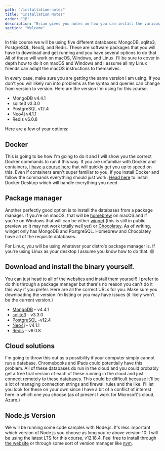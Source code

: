 ```yaml
---
path: "/installation-notes"
title: "Installation Notes"
order: "1B"
description: "Brian gives you notes on how you can install the various databases you will be using in this course."
section: "Welcome"
---
```


In this course we will be using five different databases: MongoDB, sqlite3, PostgreSQL, Neo4j, and Redis. These are software packages that you will have to download and get running and you have several options to do that. All of these will work on macOS, Windows, and Linux. I'll be sure to cover in depth how to do it on macOS and Windows and I assume all my Linux friends can adapt the macOS instructions to themselves.

In every case, make sure you are getting the same version I am using. If you don't you will likely run into problems as the syntax and queries can change from version to version. Here are the version I'm using for this course.

- MongoDB v4.4.1
- sqlite3 v3.3.0
- PostgreSQL v12.4
- Neo4j v4.1.1
- Redis v6.0.8

Here are a few of your options:

## Docker

This is going to be how I'm going to do it and I will show you the correct Docker commands to run it this way. If you are unfamiliar with Docker and containers, [I have a course here][containers] that will quickly get you up to speed on this. Even if containers aren't super familiar to you, if you install Docker and follow the commands everything should just work. [Head here][docker] to install Docker Desktop which will handle everything you need.

## Package manager

Another perfectly good option is to install the databases from a package manager. If you're on macOS, that will be [homebrew][brew] on macOS and if you're on Windows that will can be either [winget][winget] (this is still in public preview so it may not work totally well yet) or [Chocolatey][choc]. As of writing, winget only has MongoDB and PostgreSQL. Homebrew and Chocolatey have all of the requisite databases.

For Linux, you will be using whatever your distro's package manager is. If you're using Linux as your desktop I assume you know how to do that. 😄

## Download and install the binary yourself.

You can just head to all of the websites and install them yourself! I prefer to do this through a package manager but there's no reason you can't do it this way if you prefer. Here are all the correct URLs for you. Make sure you downloading the version I'm listing or you may have issues (it likely won't be the current version.)

- [MongoDB][mongodb] – v4.4.1
- [sqlite3][sqlite3] - v3.3.0
- [PostgreSQL][postgresql] -v12.4
- [Neo4j][neo4j] - v4.1.1
- [Redis][redis] - v6.0.8

## Cloud solutions

I'm going to throw this out as a possibility if your computer simply cannot run a database. Chromebooks and iPads could potentially have this problem. All of these databases do run in the cloud and you could probably get a free trial version of each of these running in the cloud and just connect remotely to these databases. This could be difficult because it'll be a lot of managing connection strings and firewall rules and the like. I'll let you look for these on your own since I have a bit of a conflict of interest here in which one you choose (as of present I work for Microsoft's cloud, Azure.)

## Node.js Version

We will be running some code samples with Node.js. It's less important which version of Node.js you choose as long you're above version 10. I will be using the latest LTS for this course, v12.18.4. Feel free to install through [the website][node] or through some sort of version manager like [nvm][nvm].

[containers]: https://frontendmasters.com/courses/complete-intro-containers/
[docker]: https://www.docker.com/products/docker-desktop
[winget]: https://docs.microsoft.com/en-us/windows/package-manager/winget/#install-winget
[choc]: https://chocolatey.org/
[brew]: https://brew.sh/
[mongodb]: https://www.mongodb.com/try/download/community
[sqlite3]: https://sqlite.org/download.html
[postgresql]: https://www.postgresql.org/download/
[neo4j]: https://neo4j.com/download-center/#community
[redis]: https://redis.io/download
[nvm]: https://github.com/nvm-sh/nvm
[node]: https://nodejs.org/download/release/v12.18.4/
